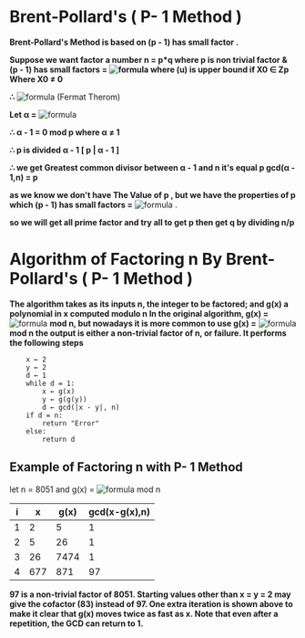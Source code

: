 # Brent-Pollard's ( P- 1 Method )

**Brent-Pollard's Method is based on (p - 1) has small factor .**

**Suppose we want factor a number n = p*q  where p is non trivial factor & (p - 1) has small factors = ![formula](https://render.githubusercontent.com/render/math?math=u1%20*%20u2%20*%20u3%20.....%20uk%20%20,%20ui%20%3C%20u) where (u) is upper bound if X0 ∈ Zp Where X0 ≠ 0**

**∴** ![formula](https://render.githubusercontent.com/render/math?math=X0^{x(p-1)}mod%20p=(X0^{x})^{(p-1)}mod%20p=1) (Fermat Therom)

**Let α =** ![formula](https://render.githubusercontent.com/render/math?math=X0^{x(p-1)}) 

**∴ α - 1 = 0 mod p where α ≠ 1**

**∴ p is divided α - 1 [ p | α - 1 ]**

**∴ we get Greatest common divisor between α - 1 and n it's equal p gcd(α - 1,n) = p**

**as we know we don't have The Value of p , but we have the properties of p which  (p - 1) has small factors =** ![formula](https://render.githubusercontent.com/render/math?math=u1%20*%20u2%20*%20u3%20.....%20uk%20%20,%20ui%20%3C%20u) .

**so we will get all prime factor and try all to get p then get q by dividing n/p**

# Algorithm of Factoring n By Brent-Pollard's ( P- 1 Method )

**The algorithm takes as its inputs n, the integer to be factored; and g(x) a polynomial in x computed modulo n In the original algorithm, g(x) =** ![formula](https://render.githubusercontent.com/render/math?math=x^{2}-1) **mod n, but nowadays it is more common to use g(x) =** ![formula](https://render.githubusercontent.com/render/math?math=x^{2}%2B1) **mod n the output is either a non-trivial factor of n, or failure. It performs the following steps**

```
    x ← 2
    y ← 2
    d ← 1
    while d = 1:
        x ← g(x)
        y ← g(g(y))
        d ← gcd(|x - y|, n)
    if d = n: 
        return "Error"
    else:
        return d
```

## Example of Factoring n with P- 1 Method

let n = 8051 and g(x) = ![formula](https://render.githubusercontent.com/render/math?math=x^{2}%2B1) mod n

| i  | x |	g(x)  | gcd(x-g(x),n) |
| ------------- | ------------- | ------------- | ------------- |
| 1  | 2  | 5  | 1  |
| 2  | 5  | 26  | 1  |
| 3  | 26  | 7474  | 1  |
| 4  | 677  | 871  | 97  |


**97 is a non-trivial factor of 8051. Starting values other than x = y = 2 may give the cofactor (83) instead of 97. One extra iteration is shown above to make it clear that g(x) moves twice as fast as x. Note that even after a repetition, the GCD can return to 1.**
